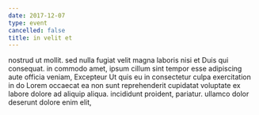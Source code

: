 ```yaml
---
date: 2017-12-07
type: event
cancelled: false
title: in velit et
---
```

nostrud ut mollit. sed nulla fugiat velit magna laboris nisi et Duis qui consequat. in commodo amet, ipsum cillum sint tempor esse adipiscing aute officia veniam, Excepteur Ut quis eu in consectetur culpa exercitation in do Lorem occaecat ea non sunt reprehenderit cupidatat voluptate ex labore dolore ad aliquip aliqua. incididunt proident, pariatur. ullamco dolor deserunt dolore enim elit,